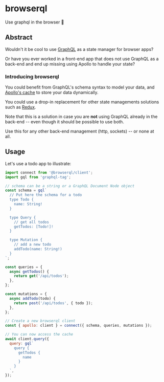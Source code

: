 # browserql

Use graphql in the browser 🚀

## Abstract

Wouldn't it be cool to use [GraphQL](https://graphql.org/) as a state manager for browser apps?

Or have you ever worked in a front-end app that does not use GraphQL as a back-end and end up missing using Apollo to handle your state?

### Introducing browserql

You could benefit from GraphQL's schema syntax to model your data, and [Apollo's cache](https://www.apollographql.com/docs/react/caching/cache-interaction/) to store your data dynamically.

You could use a drop-in replacement for other state managements solutions such as [Redux](https://redux.js.org/).

Note that this is a solution in case you are **not** using GraphQL already in the back-end -- even though it should be possible to use both.

Use this for any other back-end management (http, sockets) -- or none at all.

## Usage

Let's use a todo app to illustrate:

```js
import connect from '@browserql/client';
import gql from 'graphql-tag';

// schema can be a string or a GraphQL Document Node object
const schema = gql`
  // Put here the schema for a todo
  type Todo {
    name: String!
  }

  type Query {
    // get all todos
    getTodos: [Todo!]!
  }

  type Mutation {
    // add a new todo
    addTodo(name: String!)
  }
`;

const queries = {
  async getTodos() {
    return get('/api/todos');
  },
};

const mutations = {
  async addTodo(todo) {
    return post('/api/todos', { todo });
  },
};

// Create a new browserql client
const { apollo: client } = connect({ schema, queries, mutations });

// You can now access the cache
await client.query({
  query: gql`
    query {
      getTodos {
        name
      }
    }
  `,
});
```
